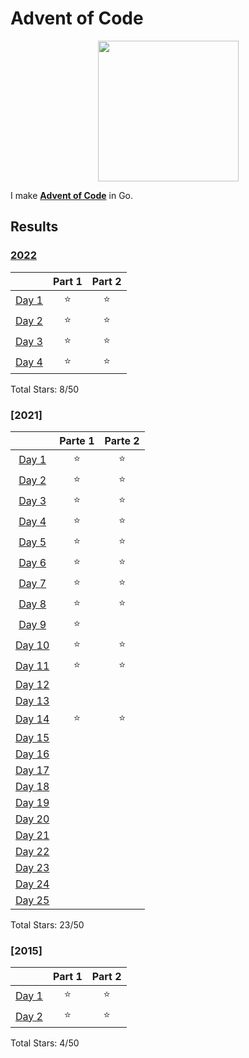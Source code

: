 # Advent of Code
<p align="center">
    <img src="https://user-images.githubusercontent.com/16360374/49324718-7954f100-f4e8-11e8-8ef6-1b701afc504f.png" width="225"/>
</p>  

I make [**Advent of Code**](http://adventofcode.com/) in Go.

## Results

### [2022](https://github.com/Alit54/AdventofCode/tree/main/2022)

|         | Part 1 | Part 2 |
| :-----: | :-----: | :-----: |
| [Day 1](https://adventofcode.com/2022/day/1)   | ⭐ | ⭐ |
| [Day 2](https://adventofcode.com/2022/day/2)   | ⭐ | ⭐ |
| [Day 3](https://adventofcode.com/2022/day/3)   | ⭐ | ⭐ |
| [Day 4](https://adventofcode.com/2022/day/4)   | ⭐ | ⭐ |

Total Stars: 8/50 <br>

### [2021]

|         | Parte 1 | Parte 2 |
| :-----: | :-----: | :-----: |
| [Day 1](https://adventofcode.com/2021/day/1)   | ⭐ | ⭐ |
| [Day 2](https://adventofcode.com/2021/day/2)   | ⭐ | ⭐ |
| [Day 3](https://adventofcode.com/2021/day/3)   | ⭐ | ⭐ |
| [Day 4](https://adventofcode.com/2021/day/4)   | ⭐ | ⭐ |
| [Day 5](https://adventofcode.com/2021/day/5)   | ⭐ | ⭐ |
| [Day 6](https://adventofcode.com/2021/day/6)   | ⭐ | ⭐ |
| [Day 7](https://adventofcode.com/2021/day/7)   | ⭐ | ⭐ |
| [Day 8](https://adventofcode.com/2021/day/8)   | ⭐ | ⭐ |
| [Day 9](https://adventofcode.com/2021/day/9)   | ⭐ |  |
| [Day 10](https://adventofcode.com/2021/day/10) | ⭐ | ⭐ |
| [Day 11](https://adventofcode.com/2021/day/11) | ⭐ | ⭐ |
| [Day 12](https://adventofcode.com/2021/day/12) |  |  |
| [Day 13](https://adventofcode.com/2021/day/13) |  |  |
| [Day 14](https://adventofcode.com/2021/day/14) | ⭐ | ⭐ |
| [Day 15](https://adventofcode.com/2021/day/15) |  |  |
| [Day 16](https://adventofcode.com/2021/day/16) |  |  |
| [Day 17](https://adventofcode.com/2021/day/17) |  |  |
| [Day 18](https://adventofcode.com/2021/day/18) |  |  |
| [Day 19](https://adventofcode.com/2021/day/19) |  |  |
| [Day 20](https://adventofcode.com/2021/day/20) |  |  |
| [Day 21](https://adventofcode.com/2021/day/21) |  |  |
| [Day 22](https://adventofcode.com/2021/day/22) |  |  |
| [Day 23](https://adventofcode.com/2021/day/23) |  |  |
| [Day 24](https://adventofcode.com/2021/day/24) |  |  |
| [Day 25](https://adventofcode.com/2021/day/25) |  |  |

Total Stars: 23/50 <br>

### [2015]
|         | Part 1 | Part 2 |
| :-----: | :-----: | :-----: |
| [Day 1](https://adventofcode.com/2015/day/1)     | ⭐ | ⭐ |
| [Day 2](https://adventofcode.com/2015/day/2)     | ⭐ | ⭐ |

Total Stars: 4/50
